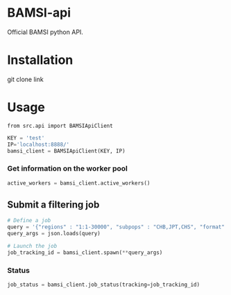 BAMSI-api
=========

Official BAMSI python API.

# Installation
git clone link

# Usage

```
from src.api import BAMSIApiClient
```


```python
KEY = 'test'
IP='localhost:8888/'
bamsi_client = BAMSIApiClient(KEY, IP)
```

### Get information on the worker pool
```python
active_workers = bamsi_client.active_workers()
```


## Submit a filtering job
```python
# Define a job
query = '{"regions" : "1:1-30000", "subpops" : "CHB,JPT,CHS", "format" : "b"}'
query_args = json.loads(query)

# Launch the job
job_tracking_id = bamsi_client.spawn(**query_args)
```

### Status
```python
job_status = bamsi_client.job_status(tracking=job_tracking_id)
```


